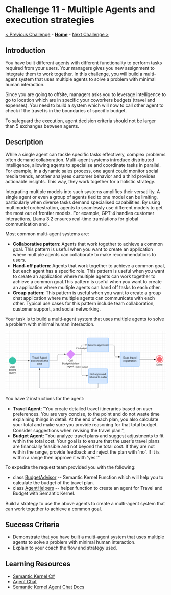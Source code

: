 # Challenge 11 - Multiple Agents and execution strategies

[< Previous Challenge](./Challenge-09.md) - **[Home](../README.md)** - [Next Challenge >](./Challenge-11.md)

## Introduction

You have built different agents with different functionality to perform tasks required from your users.
Your managers gives you new assignment to integrate them to work together. In this challenge, you will build a
multi-agent system that uses multiple agents to solve a problem with minimal human interaction.

Since you are going to offsite, managers asks you to leverage intelligence to go to location which are in specific
your coworkers budgets (travel and expenses). You need to build a system which will now to call other agent to check if
the travel is in the boundaries of specific budget.

To safeguard the execution, agent decision criteria should not be larger than 5 exchanges between agents.

## Description

While a single agent can tackle specific tasks effectively, complex problems often demand collaboration. Multi-agent
systems introduce distributed intelligence, allowing agents to specialise and coordinate tasks in parallel. For example,
in a dynamic sales process, one agent could monitor social media trends, another analyses customer behavior and a third
provides actionable insights. This way, they work together for a holistic strategy.

Integrating multiple models into such systems amplifies their versatility. A single agent or even a group of agents tied
to one model can be limiting, particularly when diverse tasks demand specialised capabilities. By using multimodel
orchestration, agents to seamlessly use different models to get the most out of frontier models. For example, GPT-4
handles customer interactions, Llama 3.2 ensures real-time translations for global communication and .

Most common multi-agent systems are:

- **Collaborative pattern**: Agents that work together to achieve a common goal. This pattern is useful when you want to create an application where multiple agents can collaborate to make recommendations to users.
- **Hand-off pattern**: Agents that work together to achieve a common goal, but each agent has a specific role. This pattern is useful when you want to create an application where multiple agents can work together to achieve a common goal.This pattern is useful when you want to create an application where multiple agents can hand off tasks to each other.
- **Group pattern**: This pattern is useful when you want to create a group chat application where multiple agents can communicate with each other. Typical use cases for this pattern include team collaboration, customer support, and social networking.

Your task is to build a multi-agent system that uses multiple agents to solve a problem with minimal human interaction.

![Travel Agent Multi Agent Flow](../Resources/Images/travel-agent-multi-agent-flow.png)

You have 2 instructions for the agent:
- **Travel Agent**: "You create detailed travel itineraries based on user preferences. You are very concise, to the point and do not waste time explaining things in detail. At the end of each plan, you also calculate your total and make sure you provide reasoning for that total budget. Consider suggestions when revising the travel plan.",
- **Budget Agent**: "You analyze travel plans and suggest adjustments to fit within the total cost. Your goal is to ensure that the user's travel plans are financially feasible and not beyond the total cost. If they are not within the range, provide feedback and reject the plan with 'no'. If it is within a range then approve it with 'yes'."

To expedite the request team provided you with the following:
- class [BudgetAdvisor](./Resources/Challenge-10/BudgetAdvisor.cs) -- Semantic Kernel Function which will help you to calculate the budget of the travel plan.
- class [AgentHelpers](./Resources/Challenge-10/AgentHelpers.cs) -- helper function to create an agent for Travel and Budget with Semantic Kernel.

Build a strategy to use the above agents to create a multi-agent system that can work together to achieve a common goal.

## Success Criteria

- Demonstrate that you have built a multi-agent system that uses multiple agents to solve a problem with minimal human
  interaction.
- Explain to your coach the flow and strategy used.

## Learning Resources

- [Semantic Kernel C#](https://github.com/microsoft/semantic-kernel/blob/main/dotnet/README.md)
- [Agent Chat](https://learn.microsoft.com/en-us/semantic-kernel/frameworks/agent/examples/example-agent-collaboration?pivots=programming-language-csharp)
- [Semantic Kernel Agent Chat Docs](https://learn.microsoft.com/en-us/dotnet/api/microsoft.semantickernel.agents.chat?view=semantic-kernel-dotnet)
